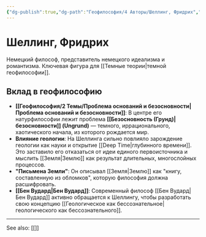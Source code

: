 ```yaml
---
{"dg-publish":true,"dg-path":"Геофилософия/4 Авторы/Шеллинг, Фридрих","permalink":"/geofilosofiya/4-avtory/shelling-fridrih/"}
---
```


# Шеллинг, Фридрих

Немецкий философ, представитель немецкого идеализма и романтизма. Ключевая фигура для [[Темные теории\|темной геофилософии]].

## Вклад в геофилософию
- **[[Геофилософия/2 Темы/Проблема оснований и безосновности\|Проблема оснований и безосновности]]**: В центре его натурфилософии лежит проблема **[[Безосновность (Грунд)\|безосновности]] (Ungrund)** — темного, иррационального, хаотического начала, из которого рождается мир.
- **Влияние геологии**: На Шеллинга сильно повлияло зарождение геологии как науки и открытие [[Deep Time\|глубинного времени]]. Это заставило его отказаться от идеи единого первоисточника и мыслить [[Земля\|Землю]] как результат длительных, многослойных процессов.
- **"Письмена Земли"**: Он описывал [[Земля\|Землю]] как "книгу, составленную из обломков", которую философия должна расшифровать.
- **[[Бен Вудард\|Бен Вудард]]**: Современный философ [[Бен Вудард\|Бен Вудард]] активно обращается к Шеллингу, чтобы разработать свою концепцию [[Геологическое как бессознательное\|геологического как бессознательного]].






---
See also:
[[]]
